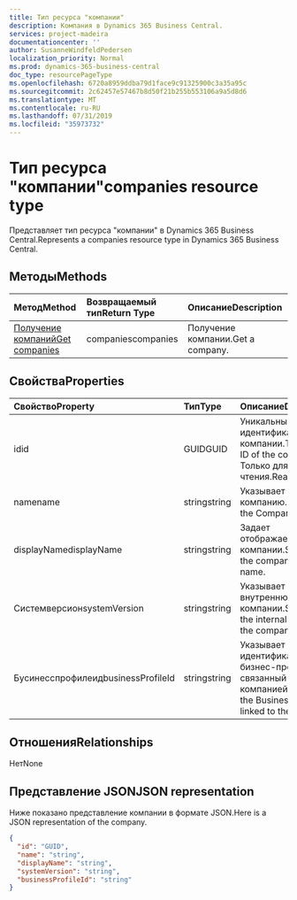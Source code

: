 ```yaml
---
title: Тип ресурса "компании"
description: Компания в Dynamics 365 Business Central.
services: project-madeira
documentationcenter: ''
author: SusanneWindfeldPedersen
localization_priority: Normal
ms.prod: dynamics-365-business-central
doc_type: resourcePageType
ms.openlocfilehash: 6720a8959ddba79d1face9c91325900c3a35a95c
ms.sourcegitcommit: 2c62457e57467b8d50f21b255b553106a9a5d8d6
ms.translationtype: MT
ms.contentlocale: ru-RU
ms.lasthandoff: 07/31/2019
ms.locfileid: "35973732"
---
```

# <a name="companies-resource-type"></a><span data-ttu-id="30fb4-103">Тип ресурса "компании"</span><span class="sxs-lookup"><span data-stu-id="30fb4-103">companies resource type</span></span>
<span data-ttu-id="30fb4-104">Представляет тип ресурса "компании" в Dynamics 365 Business Central.</span><span class="sxs-lookup"><span data-stu-id="30fb4-104">Represents a companies resource type in Dynamics 365 Business Central.</span></span> 

## <a name="methods"></a><span data-ttu-id="30fb4-105">Методы</span><span class="sxs-lookup"><span data-stu-id="30fb4-105">Methods</span></span>

| <span data-ttu-id="30fb4-106">Метод</span><span class="sxs-lookup"><span data-stu-id="30fb4-106">Method</span></span>         | <span data-ttu-id="30fb4-107">Возвращаемый тип</span><span class="sxs-lookup"><span data-stu-id="30fb4-107">Return Type</span></span>  |<span data-ttu-id="30fb4-108">Описание</span><span class="sxs-lookup"><span data-stu-id="30fb4-108">Description</span></span>|
|:---------------|:-------------|:----------|
|[<span data-ttu-id="30fb4-109">Получение компаний</span><span class="sxs-lookup"><span data-stu-id="30fb4-109">Get companies</span></span>](../api/dynamics-companies-get.md)|<span data-ttu-id="30fb4-110">companies</span><span class="sxs-lookup"><span data-stu-id="30fb4-110">companies</span></span>|<span data-ttu-id="30fb4-111">Получение компании.</span><span class="sxs-lookup"><span data-stu-id="30fb4-111">Get a company.</span></span>|

## <a name="properties"></a><span data-ttu-id="30fb4-112">Свойства</span><span class="sxs-lookup"><span data-stu-id="30fb4-112">Properties</span></span>
| <span data-ttu-id="30fb4-113">Свойство</span><span class="sxs-lookup"><span data-stu-id="30fb4-113">Property</span></span>        | <span data-ttu-id="30fb4-114">Тип</span><span class="sxs-lookup"><span data-stu-id="30fb4-114">Type</span></span> |<span data-ttu-id="30fb4-115">Описание</span><span class="sxs-lookup"><span data-stu-id="30fb4-115">Description</span></span>                             |
|:----------------|:-----|:---------------------------------------|
|<span data-ttu-id="30fb4-116">id</span><span class="sxs-lookup"><span data-stu-id="30fb4-116">id</span></span>               |<span data-ttu-id="30fb4-117">GUID</span><span class="sxs-lookup"><span data-stu-id="30fb4-117">GUID</span></span>  |<span data-ttu-id="30fb4-118">Уникальный идентификатор компании.</span><span class="sxs-lookup"><span data-stu-id="30fb4-118">The unique ID of the company.</span></span> <span data-ttu-id="30fb4-119">Только для чтения.</span><span class="sxs-lookup"><span data-stu-id="30fb4-119">Read-Only.</span></span>|
|<span data-ttu-id="30fb4-120">name</span><span class="sxs-lookup"><span data-stu-id="30fb4-120">name</span></span>             |<span data-ttu-id="30fb4-121">string</span><span class="sxs-lookup"><span data-stu-id="30fb4-121">string</span></span>|<span data-ttu-id="30fb4-122">Указывает компанию.</span><span class="sxs-lookup"><span data-stu-id="30fb4-122">Specifies the Company.</span></span>                  |
|<span data-ttu-id="30fb4-123">displayName</span><span class="sxs-lookup"><span data-stu-id="30fb4-123">displayName</span></span>      |<span data-ttu-id="30fb4-124">string</span><span class="sxs-lookup"><span data-stu-id="30fb4-124">string</span></span>|<span data-ttu-id="30fb4-125">Задает отображаемое имя компании.</span><span class="sxs-lookup"><span data-stu-id="30fb4-125">Specifies the company display name.</span></span>     |
|<span data-ttu-id="30fb4-126">Системверсион</span><span class="sxs-lookup"><span data-stu-id="30fb4-126">systemVersion</span></span>    |<span data-ttu-id="30fb4-127">string</span><span class="sxs-lookup"><span data-stu-id="30fb4-127">string</span></span>|<span data-ttu-id="30fb4-128">Указывает внутреннюю версию компании.</span><span class="sxs-lookup"><span data-stu-id="30fb4-128">Specifies the internal version of the company.</span></span>|
|<span data-ttu-id="30fb4-129">Бусинесспрофилеид</span><span class="sxs-lookup"><span data-stu-id="30fb4-129">businessProfileId</span></span>|<span data-ttu-id="30fb4-130">string</span><span class="sxs-lookup"><span data-stu-id="30fb4-130">string</span></span>|<span data-ttu-id="30fb4-131">Указывает идентификатор бизнес-профиля, связанный с компанией.</span><span class="sxs-lookup"><span data-stu-id="30fb4-131">Specifies the Business Profile ID linked to the company.</span></span>|


## <a name="relationships"></a><span data-ttu-id="30fb4-132">Отношения</span><span class="sxs-lookup"><span data-stu-id="30fb4-132">Relationships</span></span>
<span data-ttu-id="30fb4-133">Нет</span><span class="sxs-lookup"><span data-stu-id="30fb4-133">None</span></span>

## <a name="json-representation"></a><span data-ttu-id="30fb4-134">Представление JSON</span><span class="sxs-lookup"><span data-stu-id="30fb4-134">JSON representation</span></span>

<span data-ttu-id="30fb4-135">Ниже показано представление компании в формате JSON.</span><span class="sxs-lookup"><span data-stu-id="30fb4-135">Here is a JSON representation of the company.</span></span>

```json
{
  "id": "GUID",
  "name": "string",
  "displayName": "string",
  "systemVersion": "string",
  "businessProfileId": "string"
}

```


